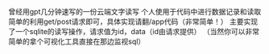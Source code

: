 曾经用gpt几分钟速写的一份云端文字读写
个人使用于代码中进行数据记录和读取
简单的利用get/post请求即可，具体实现请翻/app代码（非常简单！）
主要实现了一个sqlite的读写操作，请求值为id，data（id由请求提供）
（当然你可以非常简单的拿个可视化工具直接在那边监视sql）
